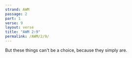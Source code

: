```yaml
---
strand: AWM
passage: 2
part: 1
verse: 9
layout: verse
title: "AWM 2:9"
permalink: /AWM/2/9/
---
```

But these things can't be a choice, because they simply are.

